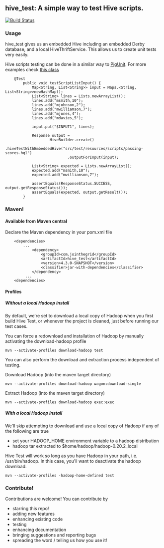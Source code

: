 ## hive_test: A simple way to test Hive scripts.

[![Build Status](https://travis-ci.org/jmrozanec/hive_test.svg?branch=master)](https://travis-ci.org/jmrozanec/hive_test)

### Usage

hive_test gives us an embedded Hive including an embedded Derby database,
and a local HiveThriftService. This allows us to create unit tests very easily.

Hive scripts testing can be done in a similar way to [PigUnit](http://pig.apache.org/docs/r0.8.1/pigunit.html).
For more examples check [this class](https://github.com/jmrozanec/hive_test/blob/master/src/test/java/com/jointhegrid/hive_test/HiveTestTest.java)

        @Test
            public void testScriptListInput() {
                Map<String, List<String>> input = Maps.<String, List<String>>newHashMap();
                List<String> lines = Lists.newArrayList();
                lines.add("msmith,10");
                lines.add("mjohnson,2");
                lines.add("mwilliamson,7");
                lines.add("mjones,4");
                lines.add("mdavies,5");

                input.put("$INPUT1", lines);

                Response output =
                        HiveBuilder.create()
                                .hiveTestWithEmbeddedHive("src/test/resources/scripts/passing-scores.hql")
                                .outputForInput(input);

                List<String> expected = Lists.newArrayList();
                expected.add("msmith,10");
                expected.add("mwilliamson,7");

                assertEquals(ResponseStatus.SUCCESS, output.getResponseStatus());
                assertEquals(expected, output.getResult());
            }


### Maven!

#### Available from Maven central

Declare the Maven dependency in your pom.xml file

        <dependencies>
            ...
                <dependency>
                    <groupId>com.jointhegrid</groupId>
                    <artifactId>hive_test</artifactId>
                    <version>4.3.0-SNAPSHOT</version>
                    <classifier>jar-with-dependencies</classifier>
                </dependency>
             ...
        <dependencies>


#### Profiles

##### Without a local Hadoop install

By default, we're set to download a local copy of Hadoop when you first build Hive Test, or whenever the project is cleaned, just before running our test cases.

You can force a redownload and installation of Hadoop by manually activating the download-hadoop profile

    mvn --activate-profiles download-hadoop test

You can also perform the download and extraction process independent of testing.

Download Hadoop (into the maven target directory)

    mvn --activate-profiles download-hadoop wagon:download-single

Extract Hadoop  (into the maven target directory)

    mvn --activate-profiles download-hadoop exec:exec


##### With a local Hadoop install

We'll skip attempting to download and use a local copy of Hadoop if any of the following are true

* set your HADOOP_HOME environment variable to a hadoop distribution
* hadoop tar extracted to  $home/hadoop/hadoop-0.20.2_local

Hive Test will work so long as you have Hadoop in your path, i.e. /usr/bin/hadoop. In this case, you'll want to deactivate the hadoop download.

    mvn --activate-profiles -hadoop-home-defined test



### Contribute!

Contributions are welcome! You can contribute by
 * starring this repo!
 * adding new features
 * enhancing existing code
 * testing
 * enhancing documentation
 * bringing suggestions and reporting bugs
 * spreading the word / telling us how you use it!
